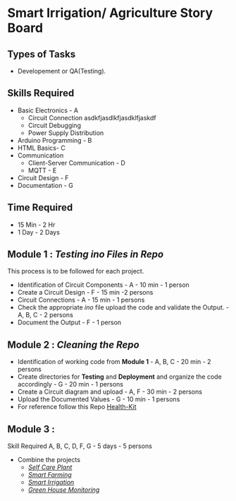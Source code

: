 # Smart Irrigation/ Agriculture Story Board

## Types of Tasks
*  Developement or QA(Testing).

## Skills Required
* Basic Electronics - A
  * Circuit Connection
  asdkfjasdlkfjasdklfjaskdf
  * Circuit Debugging
  * Power Supply Distribution
* Arduino Programming - B
* HTML Basics- C
* Communication
  * Client-Server Communication - D
  * MQTT - E
* Circuit Design - F
* Documentation - G

## Time Required
* 15 Min - 2 Hr
* 1 Day - 2 Days

## Module 1 : *Testing ino Files in Repo*
This process is to be followed for each project.
* Identification of Circuit Components - A - 10 min - 1 person
* Create a Circuit Design - F - 15 min -2 persons
* Circuit Connections - A - 15 min - 1 persons
* Check the appropriate *ino* file upload the code and validate the Output. - A, B, C - 2 persons
* Document the Output - F - 1 person

## Module 2 : *Cleaning the Repo*
* Identification of working code from __Module 1__ - A, B, C - 20 min - 2 persons
* Create directories for __Testing__ and __Deployment__ and organize the code accordingly - G - 20 min - 1 persons
* Create a Circuit diagram and upload - A, F - 30 min - 2 persons
* Upload the Documented Values - G - 10 min - 1 persons
* For reference follow this Repo [Health-Kit](https://code.swecha.org/sriharshamvs/healthkit)

## Module 3 :
Skill Required A, B, C, D, F, G - 5 days - 5 persons
* Combine the projects
  * [*Self Care Plant*](https://code.swecha.org/agriculture/self-care-plant)
  * [*Smart Farming*](https://code.swecha.org/agriculture/smart-farming)
  * [*Smart Irrigation*](https://code.swecha.org/agriculture/smart-irrigation)
  * [*Green House Monitoring*](https://code.swecha.org/agriculture/project-1919)
